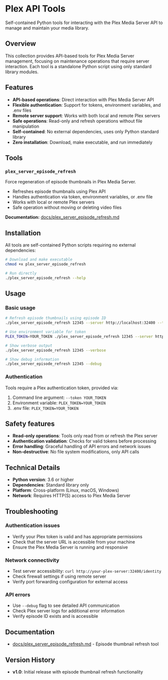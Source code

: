# Plex API Tools

Self-contained Python tools for interacting with the Plex Media Server API to manage and maintain your media library.

## Overview

This collection provides API-based tools for Plex Media Server management, focusing on maintenance operations that require server interaction. Each tool is a standalone Python script using only standard library modules.

## Features

- **API-based operations**: Direct interaction with Plex Media Server API
- **Flexible authentication**: Support for tokens, environment variables, and .env files
- **Remote server support**: Works with both local and remote Plex servers
- **Safe operations**: Read-only and refresh operations without file manipulation
- **Self-contained**: No external dependencies, uses only Python standard library
- **Zero installation**: Download, make executable, and run immediately

## Tools

### `plex_server_episode_refresh`
Force regeneration of episode thumbnails in Plex Media Server.

- Refreshes episode thumbnails using Plex API
- Handles authentication via token, environment variables, or .env file
- Works with local or remote Plex servers
- Safe operation without moving or deleting video files

**Documentation:** [docs/plex_server_episode_refresh.md](docs/plex_server_episode_refresh.md)

## Installation

All tools are self-contained Python scripts requiring no external dependencies:

```bash
# Download and make executable
chmod +x plex_server_episode_refresh

# Run directly
./plex_server_episode_refresh --help
```

## Usage

### Basic usage
```bash
# Refresh episode thumbnails using episode ID
./plex_server_episode_refresh 12345 --server http://localhost:32400 --token YOUR_TOKEN

# Use environment variable for token
PLEX_TOKEN=YOUR_TOKEN ./plex_server_episode_refresh 12345 --server http://localhost:32400

# Show verbose output
./plex_server_episode_refresh 12345 --verbose

# Show debug information
./plex_server_episode_refresh 12345 --debug
```

### Authentication

Tools require a Plex authentication token, provided via:

1. Command line argument: `--token YOUR_TOKEN`
2. Environment variable: `PLEX_TOKEN=YOUR_TOKEN`
3. .env file: `PLEX_TOKEN=YOUR_TOKEN`

## Safety features

- **Read-only operations**: Tools only read from or refresh the Plex server
- **Authentication validation**: Checks for valid tokens before processing
- **Error handling**: Graceful handling of API errors and network issues
- **Non-destructive**: No file system modifications, only API calls

## Technical Details

- **Python version**: 3.6 or higher
- **Dependencies**: Standard library only
- **Platform**: Cross-platform (Linux, macOS, Windows)
- **Network**: Requires HTTP(S) access to Plex Media Server

## Troubleshooting

### Authentication issues
- Verify your Plex token is valid and has appropriate permissions
- Check that the server URL is accessible from your machine
- Ensure the Plex Media Server is running and responsive

### Network connectivity
- Test server accessibility: `curl http://your-plex-server:32400/identity`
- Check firewall settings if using remote server
- Verify port forwarding configuration for external access

### API errors
- Use `--debug` flag to see detailed API communication
- Check Plex server logs for additional error information
- Verify episode ID exists and is accessible

## Documentation

- [docs/plex_server_episode_refresh.md](docs/plex_server_episode_refresh.md) - Episode thumbnail refresh tool

## Version History

- **v1.0**: Initial release with episode thumbnail refresh functionality